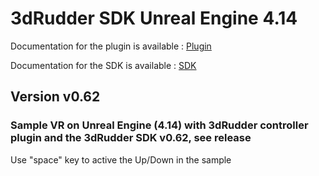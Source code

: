 # 3dRudder SDK Unreal Engine 4.14

Documentation for the plugin is available : [Plugin](Doc/3dRudderPluginUnrealEngine4.pdf)

Documentation for the SDK is available : [SDK](https://github.com/3DRudder/3DRudderSDK/blob/master/Doc/3dRudderSDK.pdf)

## Version v0.62

### Sample VR on Unreal Engine (4.14) with 3dRudder controller plugin and the 3dRudder SDK v0.62, see release

Use "space" key to active the Up/Down in the sample
